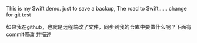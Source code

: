 This is my Swift demo.
just to save a backup,
The road to Swift......
change for git test 

如果我在github，也就是远程端改了文件，同步到我的仓库中要做什么呢？下面有commit修改 并描述

